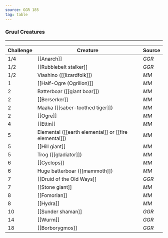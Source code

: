 ```yaml
---
source: GGR 185
tag: table
---
```


### Gruul Creatures
---
|Challenge|Creature|Source|
|----|----------|----|
|1/4|[[Anarch]]|_GGR_|
|1/2|[[Rubblebelt stalker]]|_GGR_|
|1/2|Viashino ([[lizardfolk]])|_MM_|
|1|[[Half-Ogre (Ogrillon)]]|_MM_|
|2|Batterboar ([[giant boar]])|_MM_|
|2|[[Berserker]]|_MM_|
|2|Maaka ([[saber-toothed tiger]])|_MM_|
|2|[[Ogre]]|_MM_|
|4|[[Ettin]]|_MM_|
|5|Elemental ([[earth elemental]] or [[fire elemental]])|_MM_|
|5|[[Hill giant]]|_MM_|
|5|Trog ([[gladiator]])|_MM_|
|6|[[Cyclops]]|_MM_|
|6|Huge batterboar ([[mammoth]])|_MM_|
|7|[[Druid of the Old Ways]]|_GGR_|
|7|[[Stone giant]]|_MM_|
|8|[[Fomorian]]|_MM_|
|8|[[Hydra]]|_MM_|
|10|[[Sunder shaman]]|_GGR_|
|14|[[Wurm]]|_GGR_|
|18|[[Borborygmos]]|_GGR_|
